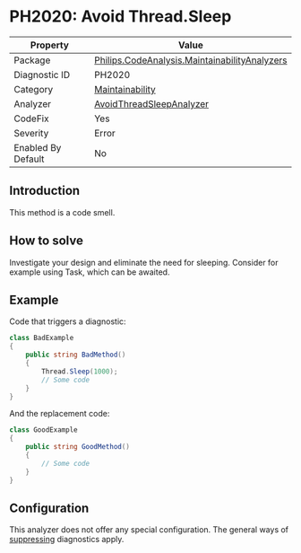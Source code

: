 # PH2020: Avoid Thread.Sleep

| Property | Value  |
|--|--|
| Package | [Philips.CodeAnalysis.MaintainabilityAnalyzers](https://www.nuget.org/packages/Philips.CodeAnalysis.MaintainabilityAnalyzers) |
| Diagnostic ID | PH2020 |
| Category  | [Maintainability](../Maintainability.md) |
| Analyzer | [AvoidThreadSleepAnalyzer](https://github.com/philips-software/roslyn-analyzers/blob/master/Philips.CodeAnalysis.MaintainabilityAnalyzers/Maintainability/AvoidThreadSleepAnalyzer.cs)
| CodeFix  | Yes |
| Severity | Error |
| Enabled By Default | No |

## Introduction

This method is a code smell.

## How to solve

Investigate your design and eliminate the need for sleeping. Consider for example using Task, which can be awaited.

## Example

Code that triggers a diagnostic:
``` cs
class BadExample
{
    public string BadMethod()
    {
        Thread.Sleep(1000);
        // Some code
    }
}

```

And the replacement code:
``` cs
class GoodExample
{
    public string GoodMethod()
    {
        // Some code
    }
}

```

## Configuration

This analyzer does not offer any special configuration. The general ways of [suppressing](https://learn.microsoft.com/en-us/dotnet/fundamentals/code-analysis/suppress-warnings) diagnostics apply.

